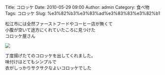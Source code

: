 Title: コロッケ
Date: 2010-05-29 09:00
Author: admin
Category: 食べ物
Tags: コロッケ
Slug: %e3%82%b3%e3%83%ad%e3%83%83%e3%82%b1

松江市には全然ファーストフードやコーヒー店が無くて  
小腹が空いて途方にくれていたころに見つけた  
コロッケ屋さん

[![](http://farm5.static.flickr.com/4053/4641342031_9bc28dfa0d_m.jpg)](http://www.flickr.com/photos/46200029@N06/4641342031/)  
  
丁度揚げたてのコロッケを出してくれました。  
味付けはとてもシンプルで  
衣がしっかりサクサクなよいコロッケでした  

